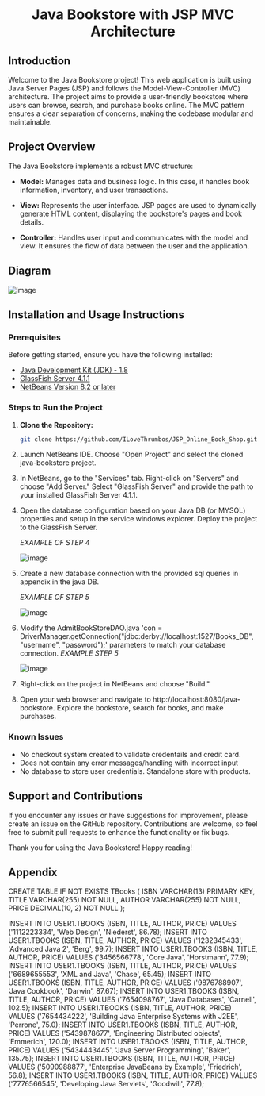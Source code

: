 <h1 align="center">Java Bookstore with JSP MVC Architecture </h1>

## Introduction

Welcome to the Java Bookstore project! This web application is built using Java Server Pages (JSP) and follows the Model-View-Controller (MVC) architecture. The project aims to provide a user-friendly bookstore where users can browse, search, and purchase books online. The MVC pattern ensures a clear separation of concerns, making the codebase modular and maintainable.

## Project Overview

The Java Bookstore implements a robust MVC structure:

- **Model:** Manages data and business logic. In this case, it handles book information, inventory, and user transactions.
  
- **View:** Represents the user interface. JSP pages are used to dynamically generate HTML content, displaying the bookstore's pages and book details.

- **Controller:** Handles user input and communicates with the model and view. It ensures the flow of data between the user and the application.

## Diagram 

<!--Insert Diagram or GIF here (if applicable) to provide a visual representation of the MVC architecture and the flow of data in the Java Bookstore. !-->
![image](https://github.com/ILoveThrumbos/MVC_Online_Book_Store/assets/139453924/b116693e-b38e-48de-bcf0-c011bf9c29fb)



## Installation and Usage Instructions

### Prerequisites

Before getting started, ensure you have the following installed:

- [Java Development Kit (JDK) - 1.8](https://www.oracle.com/java/technologies/downloads/#java8)
- [GlassFish Server 4.1.1](https://javaee.github.io/glassfish/download) 
- [NetBeans Version 8.2 or later](https://netbeans.apache.org/front/main/download/index.html)



### Steps to Run the Project

1. **Clone the Repository:**

   ```bash
   git clone https://github.com/ILoveThrumbos/JSP_Online_Book_Shop.git
2. Launch NetBeans IDE.
   Choose "Open Project" and select the cloned java-bookstore project.
3. In NetBeans, go to the "Services" tab.
   Right-click on "Servers" and choose "Add Server."
   Select "GlassFish Server" and provide the path to your installed GlassFish Server 4.1.1.
4. Open the database configuration based on your Java DB (or MYSQL) properties and setup in the service windows explorer.
   Deploy the project to the GlassFish Server.
   
   *EXAMPLE OF STEP 4*
   
   ![image](https://github.com/ILoveThrumbos/MVC_Online_Book_Store/assets/139453924/a6ef33f7-10c5-499e-a434-ecc69916113e)
5. Create a new database connection with the provided sql queries in appendix in the java DB.

   *EXAMPLE OF STEP 5*

   ![image](https://github.com/ILoveThrumbos/MVC_Online_Book_Store/assets/139453924/06f26b40-d9d5-45b1-99ed-bf49ab1c6342)

7. Modify the AdmitBookStoreDAO.java 'con = DriverManager.getConnection("jdbc:derby://localhost:1527/Books_DB",
                                         "username", "password");' parameters to match your database connection.
   *EXAMPLE STEP 5*

   ![image](https://github.com/ILoveThrumbos/MVC_Online_Book_Store/assets/139453924/5439f331-420e-4134-b8d3-d34ba8309257)

   
8. Right-click on the project in NetBeans and choose "Build."
9. Open your web browser and navigate to http://localhost:8080/java-bookstore.
   Explore the bookstore, search for books, and make purchases.

### Known Issues
   - No checkout system created to validate credentails and credit card.
   - Does not contain any error messages/handling with incorrect input
   - No database to store user credentials. Standalone store with products.

## Support and Contributions
If you encounter any issues or have suggestions for improvement, please create an issue on the GitHub repository. Contributions are welcome, so feel free to submit pull requests to enhance the functionality or fix bugs.

Thank you for using the Java Bookstore! Happy reading!


## Appendix
CREATE TABLE IF NOT EXISTS TBooks (
    ISBN VARCHAR(13) PRIMARY KEY,
    TITLE VARCHAR(255) NOT NULL,
    AUTHOR VARCHAR(255) NOT NULL,
    PRICE DECIMAL(10, 2) NOT NULL
);

INSERT INTO USER1.TBOOKS (ISBN, TITLE, AUTHOR, PRICE)
	VALUES ('1112223334', 'Web Design', 'Niederst', 86.78);
INSERT INTO USER1.TBOOKS (ISBN, TITLE, AUTHOR, PRICE) 
	VALUES ('1232345433', 'Advanced Java 2', 'Berg', 99.7);
INSERT INTO USER1.TBOOKS (ISBN, TITLE, AUTHOR, PRICE) 
	VALUES ('3456566778', 'Core Java', 'Horstmann', 77.9);
INSERT INTO USER1.TBOOKS (ISBN, TITLE, AUTHOR, PRICE) 
	VALUES ('6689655553', 'XML and Java', 'Chase', 65.45);
INSERT INTO USER1.TBOOKS (ISBN, TITLE, AUTHOR, PRICE) 
	VALUES ('9876788907', 'Java Cookbook', 'Darwin', 87.67);
INSERT INTO USER1.TBOOKS (ISBN, TITLE, AUTHOR, PRICE) 
	VALUES ('7654098767', 'Java Databases', 'Carnell', 102.5);
INSERT INTO USER1.TBOOKS (ISBN, TITLE, AUTHOR, PRICE) 
	VALUES ('7654434222', 'Building Java Enterprise Systems with J2EE', 'Perrone', 75.0);
INSERT INTO USER1.TBOOKS (ISBN, TITLE, AUTHOR, PRICE) 
	VALUES ('5439878677', 'Engineering Distributed objects', 'Emmerich', 120.0);
INSERT INTO USER1.TBOOKS (ISBN, TITLE, AUTHOR, PRICE) 
	VALUES ('5434443445', 'Java Server Programming', 'Baker', 135.75);
INSERT INTO USER1.TBOOKS (ISBN, TITLE, AUTHOR, PRICE) 
	VALUES ('5090988877', 'Enterprise JavaBeans by Example', 'Friedrich', 56.8);
INSERT INTO USER1.TBOOKS (ISBN, TITLE, AUTHOR, PRICE) 
	VALUES ('7776566545', 'Developing Java Servlets', 'Goodwill', 77.8);

